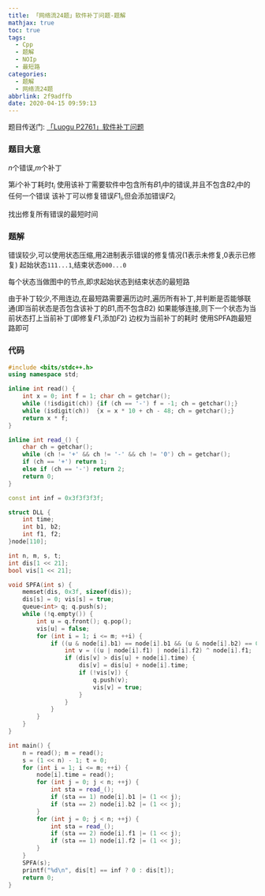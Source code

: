 ```yaml
---
title: 「网络流24题」软件补丁问题-题解
mathjax: true
toc: true
tags:
  - Cpp
  - 题解
  - NOIp
  - 最短路
categories:
  - 题解
  - 网络流24题
abbrlink: 2f9adffb
date: 2020-04-15 09:59:13
---
```


题目传送门: [「Luogu P2761」软件补丁问题](https://www.luogu.com.cn/problem/P2761)

<!--more-->

### 题目大意
$n$个错误,$m$个补丁

第$i$个补丁耗时$t_i$
使用该补丁需要软件中包含所有$B1_i$中的错误,并且不包含$B2_i$中的任何一个错误
该补丁可以修复错误$F1_i$,但会添加错误$F2_i$

找出修复所有错误的最短时间

### 题解
错误较少,可以使用状态压缩,用2进制表示错误的修复情况(1表示未修复,0表示已修复)
起始状态$\texttt{111...1}$,结束状态$\texttt{000...0}$

每个状态当做图中的节点,即求起始状态到结束状态的最短路

由于补丁较少,不用连边,在最短路需要遍历边时,遍历所有补丁,并判断是否能够联通(即当前状态是否包含该补丁的$B1$,而不包含$B2$)
如果能够连接,则下一个状态为当前状态打上当前补丁(即修复$F1$,添加$F2$)
边权为当前补丁的耗时
使用SPFA跑最短路即可

### 代码
```cpp
#include <bits/stdc++.h>
using namespace std;

inline int read() {
    int x = 0; int f = 1; char ch = getchar();
    while (!isdigit(ch)) {if (ch == '-') f = -1; ch = getchar();}
    while (isdigit(ch))  {x = x * 10 + ch - 48; ch = getchar();}
    return x * f;
}

inline int read_() {
    char ch = getchar();
    while (ch != '+' && ch != '-' && ch != '0') ch = getchar();
    if (ch == '+') return 1;
    else if (ch == '-') return 2;
    return 0;
}

const int inf = 0x3f3f3f3f;

struct DLL {
    int time;
    int b1, b2;
    int f1, f2;
}node[110];

int n, m, s, t;
int dis[1 << 21];
bool vis[1 << 21];

void SPFA(int s) {
    memset(dis, 0x3f, sizeof(dis));
    dis[s] = 0; vis[s] = true;
    queue<int> q; q.push(s);
    while (!q.empty()) {
        int u = q.front(); q.pop();
        vis[u] = false;
        for (int i = 1; i <= m; ++i) {
            if ((u & node[i].b1) == node[i].b1 && (u & node[i].b2) == 0) {
                int v = ((u | node[i].f1) | node[i].f2) ^ node[i].f1;
                if (dis[v] > dis[u] + node[i].time) {
                    dis[v] = dis[u] + node[i].time;
                    if (!vis[v]) {
                        q.push(v);
                        vis[v] = true;
                    }
                }
            }
        }
    }
}

int main() {
    n = read(); m = read();
    s = (1 << n) - 1; t = 0;
    for (int i = 1; i <= m; ++i) {
        node[i].time = read();
        for (int j = 0; j < n; ++j) {
            int sta = read_();
            if (sta == 1) node[i].b1 |= (1 << j);
            if (sta == 2) node[i].b2 |= (1 << j);
        }
        for (int j = 0; j < n; ++j) {
            int sta = read_();
            if (sta == 2) node[i].f1 |= (1 << j);
            if (sta == 1) node[i].f2 |= (1 << j);
        }
    }
    SPFA(s);
    printf("%d\n", dis[t] == inf ? 0 : dis[t]);
    return 0;
}
```